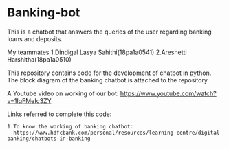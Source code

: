 # Banking-bot

This is a chatbot that answers the queries of the user regarding banking loans and deposits.

My teammates 
  1.Dindigal Lasya Sahithi(18pa1a0541)
  2.Areshetti Harshitha(18pa1a0510)

This repository contains code for the development of chatbot in python.
The block diagram of the banking chatbot is attached to the repository.

A Youtube video on working of our bot:
https://www.youtube.com/watch?v=1IqFMeIc3ZY

Links referred to complete this code:

    1.To know the working of banking chatbot:
      https://www.hdfcbank.com/personal/resources/learning-centre/digital-banking/chatbots-in-banking
    
